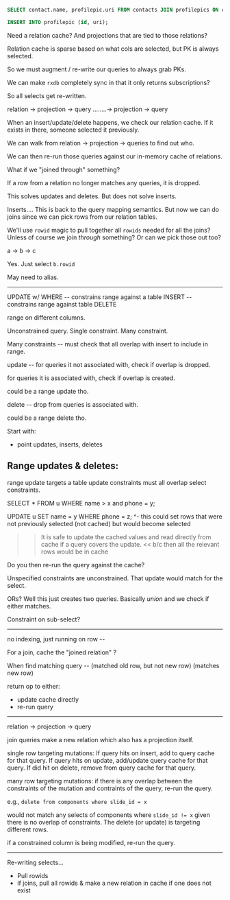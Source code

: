 ```sql
SELECT contact.name, profilepic.uri FROM contacts JOIN profilepics ON contacts.profilepic_id = profilepics.id
```

```sql
INSERT INTO profilepic (id, uri);
```

Need a relation cache? And projections that are tied to those relations?

Relation cache is sparse based on what cols are selected, but PK is always selected.

So we must augment / re-write our queries to always grab PKs.

We can make `rxdb` completely sync in that it only returns subscriptions?

So all selects get re-written.

relation -> projection -> query
........\-> projection -> query

When an insert/update/delete happens, we check our relation cache.
If it exists in there, someone selected it previously.

We can walk from relation -> projection -> queries to find out who.

We can then re-run those queries against our in-memory cache of relations.

What if we "joined through" something?

If a row from a relation no longer matches any queries, it is dropped.

This solves updates and deletes. But does not solve inserts.

Inserts....
This is back to the query mapping semantics. But now we can do joins since we can pick
rows from our relation tables.

We'll use `rowid` magic to pull together all `rowids` needed for all the joins?
Unless of course we join _through_ something? Or can we pick those out too?

a -> b -> c

Yes. Just select `b.rowid`

May need to alias.

---

UPDATE w/ WHERE -- constrains range against a table
INSERT -- constrains range against table
DELETE

range on different columns.

Unconstrained query.
Single constraint.
Many constraint.

Many constraints -- must check that all overlap with insert
to include in range.

update -- for queries it not associated with, check if overlap
is dropped.

for queries it is associated with, check if overlap is created.

could be a range update tho.

delete -- drop from queries is associated with.

could be a range delete tho.

Start with:

- point updates, inserts, deletes

## Range updates & deletes:

range update targets a table
update constraints must all overlap select constraints.

SELECT * FROM u WHERE name > x and phone = y;

UPDATE u SET name = y WHERE phone = z;
^- this could set rows that were not previously selected (not cached) but
would become selected

>> It is safe to update the cached values and read directly from cache if
a query covers the update. << b/c then all the relevant rows would be in cache

Do you then re-run the query against the cache?

Unspecified constraints are unconstrained.
That update would match for the select.

ORs? Well this just creates two queries. Basically _union_ and we
check if either matches.

Constraint on sub-select?


---

no indexing, just running on row --

For a join, cache the "joined relation" ?

When find matching query --
(matched old row, but not new row)
(matches new row)

return op to either:
- update cache directly
- re-run query

---

relation -> projection -> query

join queries make a new relation which
also has a projection itself.

single row targeting mutations:
If query hits on insert, add to query cache for that query.
If query hits on update, add/update query cache for that query.
If did hit on delete, remove from query cache for that query.



many row targeting mutations:
if there is any overlap between the constraints of the mutation
and contraints of the query, re-run the query.

e.g.,
`delete from components where slide_id = x`

would not match any selects of components where `slide_id != x` given
there is no overlap of constraints. The delete (or update) is
targeting different rows.

if a constrained column is being modified, re-run the query.

---

Re-writing selects...
- Pull rowids
- if joins, pull all rowids & make a new relation in cache if one does not exist